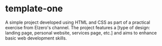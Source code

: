 # template-one
A simple project developed using HTML and CSS as part of a practical exercise from Elzero's channel. The project features a [type of design: landing page, personal website, services page, etc.] and aims to enhance basic web development skills.
